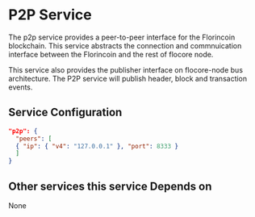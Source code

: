 # P2P Service

The p2p service provides a peer-to-peer interface for the Florincoin blockchain. This service abstracts the connection and commnuication interface between the Florincoin and the rest of flocore node.


This service also provides the publisher interface on flocore-node bus architecture. The P2P service will publish header, block and transaction events.

## Service Configuration

```json
"p2p": {
  "peers": [
  { "ip": { "v4": "127.0.0.1" }, "port": 8333 }
  ]
}
```

## Other services this service Depends on

None

